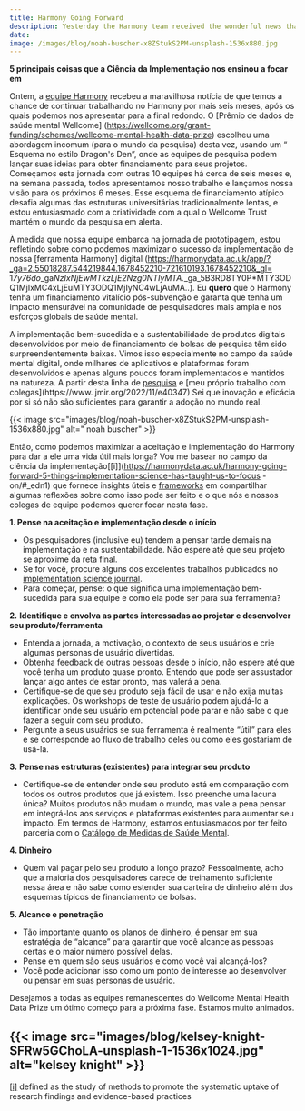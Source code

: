 ```yaml
---
title: Harmony Going Forward
description: Yesterday the Harmony team received the wonderful news that we are given the chance to continue working on Harmony for another six months, after which we c...
date:
image: /images/blog/noah-buscher-x8ZStukS2PM-unsplash-1536x880.jpg
---
```


**5 principais coisas que a Ciência da Implementação nos ensinou** **a focar em**

Ontem, a [equipe Harmony](https://harmonydata.ac.uk/team/) recebeu a maravilhosa notícia de que temos a chance de continuar trabalhando no Harmony por mais seis meses, após os quais podemos nos apresentar para a final redondo. O [Prêmio de dados de saúde mental Wellcome] (https://wellcome.org/grant-funding/schemes/wellcome-mental-health-data-prize) escolheu uma abordagem incomum (para o mundo da pesquisa) desta vez, usando um “ Esquema no estilo Dragon's Den”, onde as equipes de pesquisa podem lançar suas ideias para obter financiamento para seus projetos. Começamos esta jornada com outras 10 equipes há cerca de seis meses e, na semana passada, todos apresentamos nosso trabalho e lançamos nossa visão para os próximos 6 meses. Esse esquema de financiamento atípico desafia algumas das estruturas universitárias tradicionalmente lentas, e estou entusiasmado com a criatividade com a qual o Wellcome Trust mantém o mundo da pesquisa em alerta.

À medida que nossa equipe embarca na jornada de prototipagem, estou refletindo sobre como podemos maximizar o sucesso da implementação de nossa [ferramenta Harmony] digital (https://harmonydata.ac.uk/app/?_ga=2.55018287.544219844.1678452210-721610193.1678452210&_gl= 1*7y76do*_ga*NzIxNjEwMTkzLjE2Nzg0NTIyMTA.*_ga_5B3RD8TY0P*MTY3ODQ1MjIxMC4xLjEuMTY3ODQ1MjIyNC4wLjAuMA..). Eu **quero** que o Harmony tenha um financiamento vitalício pós-subvenção e garanta que tenha um impacto mensurável na comunidade de pesquisadores mais ampla e nos esforços globais de saúde mental.

A implementação bem-sucedida e a sustentabilidade de produtos digitais desenvolvidos por meio de financiamento de bolsas de pesquisa têm sido surpreendentemente baixas. Vimos isso especialmente no campo da saúde mental digital, onde milhares de aplicativos e plataformas foram desenvolvidos e apenas alguns poucos foram implementados e mantidos na natureza. A partir desta linha de [pesquisa](https://www.psychiatrist.com/jcp/psychiatry/implementing-digital-mental-health-interventions/#ref16) e [meu próprio trabalho com colegas](https://www. jmir.org/2022/11/e40347) Sei que inovação e eficácia por si só não são suficientes para garantir a adoção no mundo real.

{{< image src="images/blog/noah-buscher-x8ZStukS2PM-unsplash-1536x880.jpg" alt=" noah buscher" >}}

Então, como podemos maximizar a aceitação e implementação do Harmony para dar a ele uma vida útil mais longa? Vou me basear no campo da ciência da implementação[[i\]](https://harmonydata.ac.uk/harmony-going-forward-5-things-implementation-science-has-taught-us-to-focus -on/#_edn1) que fornece insights úteis e [frameworks](https://implementationscience.biomedcentral.com/articles/10.1186/1748-5908-8-139#Abs1) em compartilhar algumas reflexões sobre como isso pode ser feito e o que nós e nossos colegas de equipe podemos querer focar nesta fase.

**1. Pense na aceitação e implementação desde o início**

- Os pesquisadores (inclusive eu) tendem a pensar tarde demais na implementação e na sustentabilidade. Não espere até que seu projeto se aproxime da reta final.
- Se for você, procure alguns dos excelentes trabalhos publicados no [implementation science journal](https://implementationscience.biomedcentral.com/articles/10.1186/1748-5908-1-1#additional-information).
- Para começar, pense: o que significa uma implementação bem-sucedida para sua equipe e como ela pode ser para sua ferramenta?

**2.** **Identifique e envolva as partes interessadas ao projetar e desenvolver seu produto/ferramenta**

- Entenda a jornada, a motivação, o contexto de seus usuários e crie algumas personas de usuário divertidas.
- Obtenha feedback de outras pessoas desde o início, não espere até que você tenha um produto quase pronto. Entendo que pode ser assustador lançar algo antes de estar pronto, mas valerá a pena.
- Certifique-se de que seu produto seja fácil de usar e não exija muitas explicações. Os workshops de teste de usuário podem ajudá-lo a identificar onde seu usuário em potencial pode parar e não sabe o que fazer a seguir com seu produto.
- Pergunte a seus usuários se sua ferramenta é realmente “útil” para eles e se corresponde ao fluxo de trabalho deles ou como eles gostariam de usá-la.

**3.** **Pense nas estruturas (existentes) para integrar seu produto**

- Certifique-se de entender onde seu produto está em comparação com todos os outros produtos que já existem. Isso preenche uma lacuna única? Muitos produtos não mudam o mundo, mas vale a pena pensar em integrá-los aos serviços e plataformas existentes para aumentar seu impacto. Em termos de Harmony, estamos entusiasmados por ter feito parceria com o [Catálogo de Medidas de Saúde Mental](https://www.cataloguementalhealth.ac.uk/).

**4. Dinheiro**

- Quem vai pagar pelo seu produto a longo prazo? Pessoalmente, acho que a maioria dos pesquisadores carece de treinamento suficiente nessa área e não sabe como estender sua carteira de dinheiro além dos esquemas típicos de financiamento de bolsas.

**5. Alcance e penetração**

- Tão importante quanto os planos de dinheiro, é pensar em sua estratégia de “alcance” para garantir que você alcance as pessoas certas e o maior número possível delas.
- Pense em quem são seus usuários e como você vai alcançá-los?
- Você pode adicionar isso como um ponto de interesse ao desenvolver ou pensar em suas personas de usuário.



Desejamos a todas as equipes remanescentes do Wellcome Mental Health Data Prize um ótimo começo para a próxima fase. Estamos muito animados.

{{< image src="images/blog/kelsey-knight-SFRw5GChoLA-unsplash-1-1536x1024.jpg" alt="kelsey knight" >}}
------

[[i\]](https://harmonydata.ac.uk/harmony-going-forward-5-things-implementation-science-has-taught-us-to-focus-on/#_ednref1) defined as the study of methods to promote the systematic uptake of research findings and evidence-based practices
